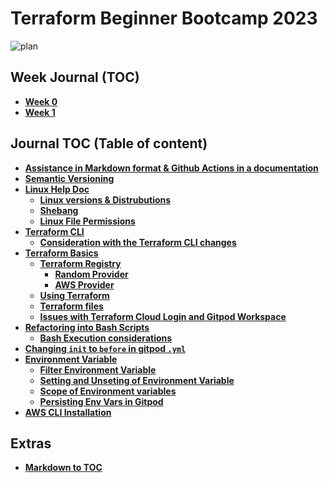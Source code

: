 # Terraform Beginner Bootcamp 2023
![plan](https://github.com/premdon009/terraform-beginner-bootcamp-2023/assets/49059999/f282e9ea-6623-4252-bd9c-d35dd6dbbf80)

## Week Journal (TOC)

- **[Week 0](./journal/week-0.md)**
- **[Week 1](./journal/week-1.md)**

## Journal TOC (Table of content)

- **[Assistance in Markdown format & Github Actions in a documentation](./journal/DOC-MD-GITHUB-HELP.md)**
- **[Semantic Versioning](./journal/week-0.md#semantic-versioning)**
- **[Linux Help Doc](./journal/week-0.md#linux-help-doc)** 
   - **[Linux versions & Distrubutions](./journal/week-0.md#linux-versions--distrubutions)**
   - **[Shebang](./journal/week-0.md#shebang)**
   - **[Linux File Permissions](./journal/week-0.md#linux-file-permissions)**
- **[Terraform CLI](./journal/week-0.md#terraform-cli)**
   - **[Consideration with the Terraform CLI changes](./journal/week-0.md#consideration-with-the-terraform-cli-changes)**
- **[Terraform Basics](./journal/week-0.md#terraform-basics)**
   - **[Terraform Registry](./journal/week-0.md#terraform-registry)**
      - **[Random Provider](./journal/week-0.md#random-provider)**
      - **[AWS Provider](./journal/week-0.md#aws-provider)**
   - **[Using Terraform](./journal/week-0.md#using-terraform)**
   - **[Terraform files](./journal/week-0.md#terraform-files)**
   - **[Issues with Terraform Cloud Login and Gitpod Workspace](./journal/week-0.md#issues-with-terraform-cloud-login-and-gitpod-workspace)**
- **[Refactoring into Bash Scripts](./journal/week-0.md#refactoring-into-bash-scripts)**
   - **[Bash Execution considerations ](./journal/week-0.md#bash-execution-considerations)**
- **[Changing `init` to `before` in gitpod `.yml`](./journal/week-0.md#changing-init-to-before-in-gitpod-yml)**
- **[Environment Variable](./journal/week-0.md#environment-variable-env)**
   - **[Filter Environment Variable](./journal/week-0.md#filter-environment-variable)**
   - **[Setting and Unseting of Environment Variable](./journal/week-0.md#setting-and-unseting-of-environment-variable)**
   - **[Scope of Environment variables](./journal/week-0.md#scope-of-environment-variables)**
   - **[Persisting Env Vars in Gitpod](./journal/week-0.md#persisting-env-vars-in-gitpod)**
- **[AWS CLI Installation](./journal/week-0.md#aws-cli-installation)**


## Extras

- **[Markdown to TOC](https://ecotrust-canada.github.io/markdown-toc/)**
